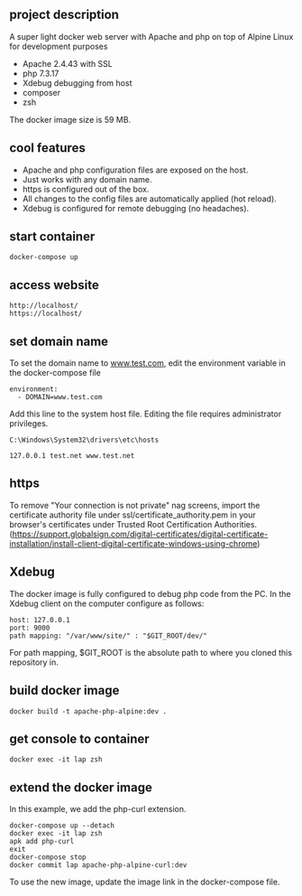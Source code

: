 ## project description

A super light docker web server with Apache and php on top of Alpine Linux for development purposes

- Apache 2.4.43 with SSL
- php 7.3.17
- Xdebug debugging from host
- composer
- zsh

The docker image size is 59 MB.

## cool features

- Apache and php configuration files are exposed on the host.
- Just works with any domain name.
- https is configured out of the box.
- All changes to the config files are automatically applied (hot reload).
- Xdebug is configured for remote debugging (no headaches).

## start container

    docker-compose up

## access website

    http://localhost/
    https://localhost/

## set domain name

To set the domain name to www.test.com, edit the environment variable in the docker-compose file

    environment:
      - DOMAIN=www.test.com

Add this line to the system host file. Editing the file requires administrator privileges.

    C:\Windows\System32\drivers\etc\hosts

    127.0.0.1 test.net www.test.net

## https

To remove "Your connection is not private" nag screens, import the certificate authority file under ssl/certificate_authority.pem in your browser's certificates under Trusted Root Certification Authorities. (https://support.globalsign.com/digital-certificates/digital-certificate-installation/install-client-digital-certificate-windows-using-chrome)

## Xdebug

The docker image is fully configured to debug php code from the PC.
In the Xdebug client on the computer configure as follows:

    host: 127.0.0.1
    port: 9000
    path mapping: "/var/www/site/" : "$GIT_ROOT/dev/"

For path mapping, $GIT_ROOT is the absolute path to where you cloned this
repository in.

## build docker image

    docker build -t apache-php-alpine:dev .

## get console to container

    docker exec -it lap zsh

## extend the docker image

In this example, we add the php-curl extension.

    docker-compose up --detach
    docker exec -it lap zsh
    apk add php-curl
    exit
    docker-compose stop
    docker commit lap apache-php-alpine-curl:dev

To use the new image, update the image link in the docker-compose file.
